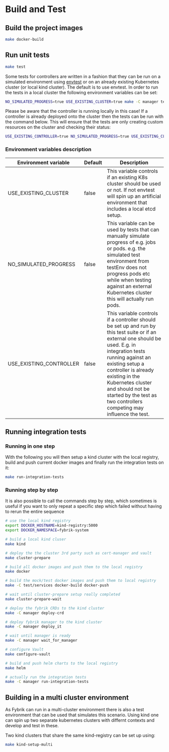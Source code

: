 # Build and Test

## Build the project images

```bash
make docker-build
```

## Run unit tests

```bash
make test
```

Some tests for controllers are written in a fashion that they can be run on a simulated environment using 
[envtest](https://pkg.go.dev/github.com/kubernetes-sigs/controller-runtime/pkg/envtest) or on an already existing
Kubernetes cluster (or local kind cluster). The default is to use envtest. In order to run the tests in a local cluster
the following environment variables can be set:
```bash
NO_SIMULATED_PROGRESS=true USE_EXISTING_CLUSTER=true make -C manager test
```

Please be aware that the controller is running locally in this case! If a controller is already deployed onto the
cluster then the tests can be run with the command below. This will ensure that the tests are only creating custom resources on 
the cluster and checking their status:
```bash
USE_EXISTING_CONTROLLER=true NO_SIMULATED_PROGRESS=true USE_EXISTING_CLUSTER=true make -C manager test
```

### Environment variables description

| Environment variable    | Default | Description
| -                       | -       | - 
| USE_EXISTING_CLUSTER    | false   | This variable controls if an existing K8s cluster should be used or not. If not envtest will spin up an artificial environment that includes a local etcd setup.
| NO_SIMULATED_PROGRESS   | false   | This variable can be used by tests that can manually simulate progress of e.g. jobs or pods. e.g. the simulated test environment from testEnv does not progress pods etc while when testing against an external Kubernetes cluster this will actually run pods.
| USE_EXISTING_CONTROLLER | false   | This variable controls if a controller should be set up and run by this test suite or if an external one should be used. E.g. in integration tests running against an existing setup a controller is already existing in the Kubernetes cluster and should not be started by the test as two controllers competing may influence the test.


## Running integration tests

### Running in one step

With the following you will then setup a kind cluster with the local registry,
build and push current docker images and finally run the integration
tests on it:

```bash
make run-integration-tests
```

### Running step by step

It is also possible to call the commands step by step, which sometimes is
useful if you want to only repeat a specific step which failed without having
to rerun  the entire sequence

```bash
# use the local kind registry
export DOCKER_HOSTNAME=kind-registry:5000
export DOCKER_NAMESPACE=fybrik-system

# build a local kind cluser
make kind

# deploy the the cluster 3rd party such as cert-manager and vault
make cluster-prepare

# build all docker images and push them to the local registry
make docker

# build the mock/test docker images and push them to local registry
make -C test/services docker-build docker-push

# wait until cluster-prepare setup really completed
make cluster-prepare-wait

# deploy the fybrik CRDs to the kind cluster
make -C manager deploy-crd

# deploy fybrik manager to the kind cluster
make -C manager deploy_it

# wait until manager is ready
make -C manager wait_for_manager

# configure Vault
make configure-vault

# build and push helm charts to the local registry
make helm

# actually run the integration tests
make -C manager run-integration-tests
```

## Building in a multi cluster environment

As Fybrik can run in a multi-cluster environment there is also a test environment
that can be used that simulates this scenario. Using kind one can spin up two separate kubernetes
clusters with differnt contexts and develop and test in these. 

Two kind clusters that share the same kind-registry can be set up using:
```bash
make kind-setup-multi
``` 

